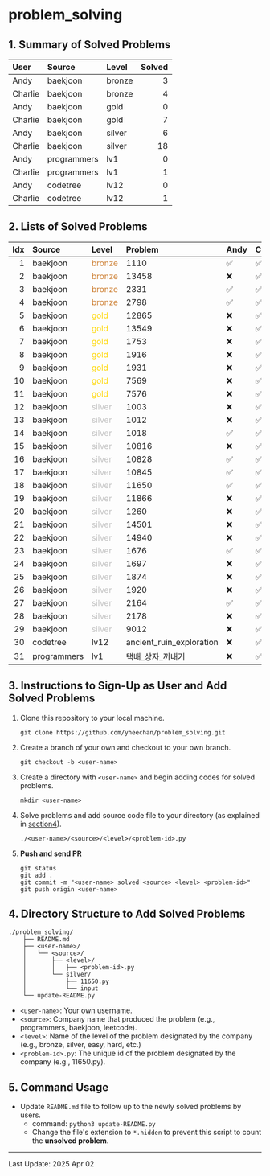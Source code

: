 # problem_solving

## 1. Summary of Solved Problems
<!-- START_TABLE_SUMMARY -->
| User    | Source      | Level   |   Solved |
|:--------|:------------|:--------|---------:|
| Andy    | baekjoon    | bronze  |        3 |
| Charlie | baekjoon    | bronze  |        4 |
| Andy    | baekjoon    | gold    |        0 |
| Charlie | baekjoon    | gold    |        7 |
| Andy    | baekjoon    | silver  |        6 |
| Charlie | baekjoon    | silver  |       18 |
| Andy    | programmers | lv1     |        0 |
| Charlie | programmers | lv1     |        1 |
| Andy    | codetree    | lv12    |        0 |
| Charlie | codetree    | lv12    |        1 |
<!-- END_TABLE_SUMMARY -->

## 2. Lists of Solved Problems
<!-- START_TABLE_LIST -->
|   Idx | Source      | Level                                      | Problem                  | Andy   | Charlie   |
|------:|:------------|:-------------------------------------------|:-------------------------|:-------|:----------|
|     1 | baekjoon    | <span style="color:#CD7F32;">bronze</span> | 1110                     | ✅      | ✅         |
|     2 | baekjoon    | <span style="color:#CD7F32;">bronze</span> | 13458                    | ❌      | ✅         |
|     3 | baekjoon    | <span style="color:#CD7F32;">bronze</span> | 2331                     | ✅      | ✅         |
|     4 | baekjoon    | <span style="color:#CD7F32;">bronze</span> | 2798                     | ✅      | ✅         |
|     5 | baekjoon    | <span style="color:#FFD700;">gold</span>   | 12865                    | ❌      | ✅         |
|     6 | baekjoon    | <span style="color:#FFD700;">gold</span>   | 13549                    | ❌      | ✅         |
|     7 | baekjoon    | <span style="color:#FFD700;">gold</span>   | 1753                     | ❌      | ✅         |
|     8 | baekjoon    | <span style="color:#FFD700;">gold</span>   | 1916                     | ❌      | ✅         |
|     9 | baekjoon    | <span style="color:#FFD700;">gold</span>   | 1931                     | ❌      | ✅         |
|    10 | baekjoon    | <span style="color:#FFD700;">gold</span>   | 7569                     | ❌      | ✅         |
|    11 | baekjoon    | <span style="color:#FFD700;">gold</span>   | 7576                     | ❌      | ✅         |
|    12 | baekjoon    | <span style="color:#C0C0C0;">silver</span> | 1003                     | ❌      | ✅         |
|    13 | baekjoon    | <span style="color:#C0C0C0;">silver</span> | 1012                     | ❌      | ✅         |
|    14 | baekjoon    | <span style="color:#C0C0C0;">silver</span> | 1018                     | ✅      | ✅         |
|    15 | baekjoon    | <span style="color:#C0C0C0;">silver</span> | 10816                    | ❌      | ✅         |
|    16 | baekjoon    | <span style="color:#C0C0C0;">silver</span> | 10828                    | ✅      | ✅         |
|    17 | baekjoon    | <span style="color:#C0C0C0;">silver</span> | 10845                    | ✅      | ✅         |
|    18 | baekjoon    | <span style="color:#C0C0C0;">silver</span> | 11650                    | ✅      | ✅         |
|    19 | baekjoon    | <span style="color:#C0C0C0;">silver</span> | 11866                    | ❌      | ✅         |
|    20 | baekjoon    | <span style="color:#C0C0C0;">silver</span> | 1260                     | ❌      | ✅         |
|    21 | baekjoon    | <span style="color:#C0C0C0;">silver</span> | 14501                    | ❌      | ✅         |
|    22 | baekjoon    | <span style="color:#C0C0C0;">silver</span> | 14940                    | ❌      | ✅         |
|    23 | baekjoon    | <span style="color:#C0C0C0;">silver</span> | 1676                     | ✅      | ✅         |
|    24 | baekjoon    | <span style="color:#C0C0C0;">silver</span> | 1697                     | ❌      | ✅         |
|    25 | baekjoon    | <span style="color:#C0C0C0;">silver</span> | 1874                     | ❌      | ✅         |
|    26 | baekjoon    | <span style="color:#C0C0C0;">silver</span> | 1920                     | ❌      | ✅         |
|    27 | baekjoon    | <span style="color:#C0C0C0;">silver</span> | 2164                     | ✅      | ✅         |
|    28 | baekjoon    | <span style="color:#C0C0C0;">silver</span> | 2178                     | ❌      | ✅         |
|    29 | baekjoon    | <span style="color:#C0C0C0;">silver</span> | 9012                     | ❌      | ✅         |
|    30 | codetree    | lv12                                       | ancient_ruin_exploration | ❌      | ✅         |
|    31 | programmers | lv1                                        | 택배_상자_꺼내기                | ❌      | ✅         |
<!-- END_TABLE_LIST -->

## 3. Instructions to Sign-Up as User and Add Solved Problems
1. Clone this repository to your local machine.
    ```
    git clone https://github.com/yheechan/problem_solving.git
    ```
2. Create a branch of your own and checkout to your own branch.
    ```
    git checkout -b <user-name>
    ```
3. Create a directory with ``<user-name>`` and begin adding codes for solved problems.
    ```
    mkdir <user-name>
    ```
4. Solve problems and add source code file to your directory (as explained in [section4](#4-directory-structure-to-add-solved-problems)).
    ```
    ./<user-name>/<source>/<level>/<problem-id>.py
    ```
5. **Push and send PR**
    ```
    git status
    git add .
    git commit -m "<user-name> solved <source> <level> <problem-id>"
    git push origin <user-name>
    ```

## 4. Directory Structure to Add Solved Problems
```
./problem_solving/
    ├── README.md
    ├── <user-name>/
    │   └── <source>/
    │       ├── <level>/
    │       │   ├── <problem-id>.py
    │       └── silver/
    │           ├── 11650.py
    │           └── input
    └── update-README.py
```
* ``<user-name>``: Your own username.
* ``<source>``: Company name that produced the problem (e.g., programmers, baekjoon, leetcode).
* ``<level>``: Name of the level of the problem designated by the company (e.g., bronze, silver, easy, hard, etc.)
* ``<problem-id>.py``: The unique id of the problem designated by the company (e.g., 11650.py).


## 5. Command Usage
* Update ``README.md`` file to follow up to the newly solved problems by users.
  * command: ``python3 update-README.py``
  * Change the file's extension to ``*.hidden`` to prevent this script to count the **unsolved problem**.

---

<!-- START_LAST_UPDATED -->
Last Update: 2025 Apr 02
<!-- END_LAST_UPDATED -->
